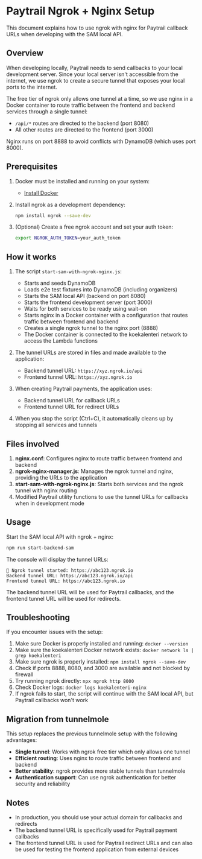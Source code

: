 # Paytrail Ngrok + Nginx Setup

This document explains how to use ngrok with nginx for Paytrail callback URLs when developing with the SAM local API.

## Overview

When developing locally, Paytrail needs to send callbacks to your local development server. Since your local server isn't accessible from the internet, we use ngrok to create a secure tunnel that exposes your local ports to the internet.

The free tier of ngrok only allows one tunnel at a time, so we use nginx in a Docker container to route traffic between the frontend and backend services through a single tunnel:

- `/api/*` routes are directed to the backend (port 8080)
- All other routes are directed to the frontend (port 3000)

Nginx runs on port 8888 to avoid conflicts with DynamoDB (which uses port 8000).

## Prerequisites

1. Docker must be installed and running on your system:
   - [Install Docker](https://docs.docker.com/get-docker/)

2. Install ngrok as a development dependency:
   ```bash
   npm install ngrok --save-dev
   ```

3. (Optional) Create a free ngrok account and set your auth token:
   ```bash
   export NGROK_AUTH_TOKEN=your_auth_token
   ```

## How it works

1. The script `start-sam-with-ngrok-nginx.js`:
   - Starts and seeds DynamoDB
   - Loads e2e test fixtures into DynamoDB (including organizers)
   - Starts the SAM local API (backend on port 8080)
   - Starts the frontend development server (port 3000)
   - Waits for both services to be ready using wait-on
   - Starts nginx in a Docker container with a configuration that routes traffic between frontend and backend
   - Creates a single ngrok tunnel to the nginx port (8888)
   - The Docker container is connected to the koekalenteri network to access the Lambda functions

2. The tunnel URLs are stored in files and made available to the application:
   - Backend tunnel URL: `https://xyz.ngrok.io/api`
   - Frontend tunnel URL: `https://xyz.ngrok.io`

3. When creating Paytrail payments, the application uses:
   - Backend tunnel URL for callback URLs
   - Frontend tunnel URL for redirect URLs

4. When you stop the script (Ctrl+C), it automatically cleans up by stopping all services and tunnels

## Files involved

1. **nginx.conf**: Configures nginx to route traffic between frontend and backend
2. **ngrok-nginx-manager.js**: Manages the ngrok tunnel and nginx, providing the URLs to the application
3. **start-sam-with-ngrok-nginx.js**: Starts both services and the ngrok tunnel with nginx routing
4. Modified Paytrail utility functions to use the tunnel URLs for callbacks when in development mode

## Usage

Start the SAM local API with ngrok + nginx:

```bash
npm run start-backend-sam
```

The console will display the tunnel URLs:

```
🚀 Ngrok tunnel started: https://abc123.ngrok.io
Backend tunnel URL: https://abc123.ngrok.io/api
Frontend tunnel URL: https://abc123.ngrok.io
```

The backend tunnel URL will be used for Paytrail callbacks, and the frontend tunnel URL will be used for redirects.

## Troubleshooting

If you encounter issues with the setup:

1. Make sure Docker is properly installed and running: `docker --version`
2. Make sure the koekalenteri Docker network exists: `docker network ls | grep koekalenteri`
3. Make sure ngrok is properly installed: `npm install ngrok --save-dev`
4. Check if ports 8888, 8080, and 3000 are available and not blocked by firewall
4. Try running ngrok directly: `npx ngrok http 8000`
5. Check Docker logs: `docker logs koekalenteri-nginx`
6. If ngrok fails to start, the script will continue with the SAM local API, but Paytrail callbacks won't work

## Migration from tunnelmole

This setup replaces the previous tunnelmole setup with the following advantages:

- **Single tunnel**: Works with ngrok free tier which only allows one tunnel
- **Efficient routing**: Uses nginx to route traffic between frontend and backend
- **Better stability**: ngrok provides more stable tunnels than tunnelmole
- **Authentication support**: Can use ngrok authentication for better security and reliability

## Notes

- In production, you should use your actual domain for callbacks and redirects
- The backend tunnel URL is specifically used for Paytrail payment callbacks
- The frontend tunnel URL is used for Paytrail redirect URLs and can also be used for testing the frontend application from external devices
